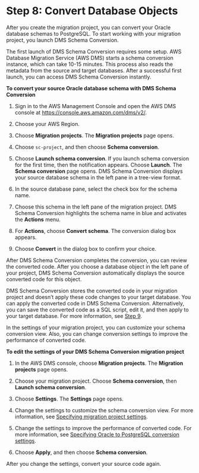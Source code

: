 # Step 8: Convert Database Objects<a name="schema-conversion-oracle-postgresql-step-8"></a>

After you create the migration project, you can convert your Oracle database schemas to PostgreSQL\. To start working with your migration project, you launch DMS Schema Conversion\.

The first launch of DMS Schema Conversion requires some setup\. AWS Database Migration Service \(AWS DMS\) starts a schema conversion instance, which can take 10\-15 minutes\. This process also reads the metadata from the source and target databases\. After a successful first launch, you can access DMS Schema Conversion instantly\.

 **To convert your source Oracle database schema with DMS Schema Conversion** 

1. Sign in to the AWS Management Console and open the AWS DMS console at [https://console\.aws\.amazon\.com/dms/v2/](https://console.aws.amazon.com/dms/v2/)\.

1. Choose your AWS Region\.

1. Choose **Migration projects**\. The **Migration projects** page opens\.

1. Choose `sc-project`, and then choose **Schema conversion**\.

1. Choose **Launch schema conversion**\. If you launch schema conversion for the first time, then the notification appears\. Choose **Launch**\. The **Schema conversion** page opens\. DMS Schema Conversion displays your source database schema in the left pane in a tree\-view format\.

1. In the source database pane, select the check box for the schema name\.

1. Choose this schema in the left pane of the migration project\. DMS Schema Conversion highlights the schema name in blue and activates the **Actions** menu\.

1. For **Actions**, choose **Convert schema**\. The conversion dialog box appears\.

1. Choose **Convert** in the dialog box to confirm your choice\.

After DMS Schema Conversion completes the conversion, you can review the converted code\. After you choose a database object in the left pane of your project, DMS Schema Conversion automatically displays the source converted code for this object\.

DMS Schema Conversion stores the converted code in your migration project and doesn’t apply these code changes to your target database\. You can apply the converted code in DMS Schema Conversion\. Alternatively, you can save the converted code as a SQL script, edit it, and then apply to your target database\. For more information, see [Step 9](schema-conversion-oracle-postgresql-step-9.md)\.

In the settings of your migration project, you can customize your schema conversion view\. Also, you can change conversion settings to improve the performance of converted code\.

 **To edit the settings of your DMS Schema Conversion migration project** 

1. In the AWS DMS console, choose **Migration projects**\. The **Migration projects** page opens\.

1. Choose your migration project\. Choose **Schema conversion**, then **Launch schema conversion**\.

1. Choose **Settings**\. The **Settings** page opens\.

1. Change the settings to customize the schema conversion view\. For more information, see [Specifying migration project settings](https://docs.aws.amazon.com/dms/latest/userguide/migration-projects-settings.html)\.

1. Change the settings to improve the performance of converted code\. For more information, see [Specifying Oracle to PostgreSQL conversion settings](https://docs.aws.amazon.com/dms/latest/userguide/schema-conversion-oracle-postgresql.html)\.

1. Choose **Apply**, and then choose **Schema conversion**\.

After you change the settings, convert your source code again\.